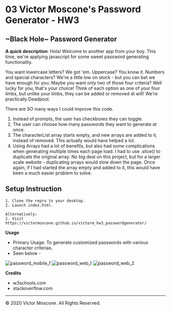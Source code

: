 # 03 Victor Moscone's Password Generator - HW3

## ~Black Hole~ Password Generator

**A quick description**: Hola! Welcome to another app from your boy. This time, we're applying javascript for some sweet password generating functionality.

You want lowercase letters? We got 'em. Uppercase? You know it. Numbers and special characters? We're a little low on stock - but you can bet we have enough for you. Maybe you want only two of those four criteria? Well lucky for you, that's your choice! Think of each option as one of your four limbs, but unlike your limbs, they can be added or removed at will! We're practically Deadpool.

There are *SO* many ways I could improve this code. 
1. Instead of prompts, the user has checkboxes they can toggle.
2. The user can choose how many passwords they want to generate at once.
3. The characterList array starts empty, and new arrays are added to it, instead of removed. This actually would have helped a lot.
4. Using Arrays had a lot of benefits, but also had some complications when generating multiple times each page load. I had to use .slice() to duplicate the original array. No big deal on this project, but for a larger scale website - duplicating arrays would slow down the page. Once again, if I had started the array empty and added to it, this would have been a much easier problem to solve.

## Setup Instruction

```
1. Clone the repro to your desktop.
2. Launch index.html.

Alternatively:
1. Visit https://victormoscone.github.io/victorm_hw3_passwordgenerator/
```

**Usage**

* Primary Usage: To generate customized passwords with various character criterias.
* Seen below -

![password_mobile_1](https://user-images.githubusercontent.com/70674522/96357676-deea0080-10b3-11eb-9405-3d206d2b6c24.PNG)
![password_web_1](https://user-images.githubusercontent.com/70674522/96357677-df829700-10b3-11eb-8129-a2da2d8f55f5.PNG)
![password_web_2](https://user-images.githubusercontent.com/70674522/96357695-10fb6280-10b4-11eb-8f23-bdf50fdddf30.PNG)

**Credits** 

* w3schools.com
* stackoverflow.com

- - -
© 2020 Victor Moscone. All Rights Reserved.